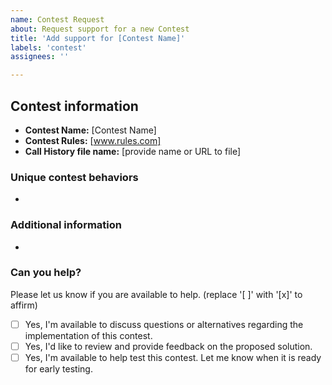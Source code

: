 ```yaml
---
name: Contest Request
about: Request support for a new Contest
title: 'Add support for [Contest Name]'
labels: 'contest'
assignees: ''

---
```


## Contest information
<!-- Describe the contest you would like to see added.
1. Contest name.
2. Please include the URL to the contest rules.
3. Please include the name of required contest call history file name.
N1MMLoggerPlus provides a searchable database at https://n1mmwp.hamdocs.com/mmfiles/categories/callhistory/ of call history files for the major contests. Please verify that this contest has a call history file.
Alternatively, you can attach a custom-built call history file to this Issue. -->

* **Contest Name:** [Contest Name]
* **Contest Rules:** [www.rules.com]
* **Call History file name:** [provide name or URL to file]

### Unique contest behaviors
<!-- Identify any unique contest behaviors that can add to the realism of the contest simulation.
1. Please point out any special requirements that we should know about when adding this contest to Morse Runner.
2. Describe any information regarding the contest exchange that you find special or out of the ordinary. Normally, contest exchanges are very simple. However some contests (e.g. ARRL Sweepstakes) have a more complex exchange that my have special processing within a contest logging program (e.g. N1MM).
3. Please describe any odd behaviors you have observed while operating this contest that would make this contest simulation more interesting. These could be common errors or things that have tripped up your copy during the contest. For example, the Morse Runner 'LID' option will randomly cause some stations to call you when you are working another station, make mistakes when they send code, copy your messages incorrectly, and send RST other than 599. We will consider whether these behaviors can be added to the simulation. -->

*

### Additional information
<!-- Add any other context or information about the contest request here. -->

*

### Can you help?
Please let us know if you are available to help. (replace '[ ]' with '[x]' to affirm)
- [ ] Yes, I'm available to discuss questions or alternatives regarding the implementation of this contest.
- [ ] Yes, I'd like to review and provide feedback on the proposed solution.
- [ ] Yes, I'm available to help test this contest. Let me know when it is ready for early testing.

<!--

To expedite issue processing please search open and closed issues before submitting a new one.
Please read our Rules of Conduct at this repository's `.github/CODE_OF_CONDUCT.md`

-->